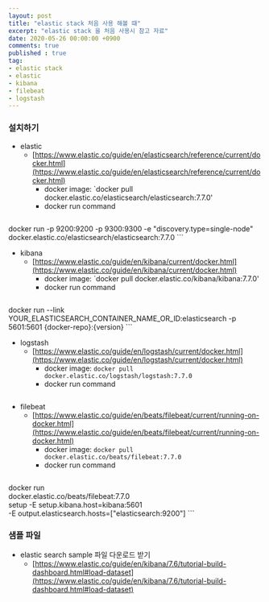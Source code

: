 ```yaml
---
layout: post
title: "elastic stack 처음 사용 해볼 떄"
excerpt: "elastic stack 을 처음 사용시 참고 자료"
date: 2020-05-26 00:00:00 +0900
comments: true
published : true
tag:
- elastic stack
- elastic
- kibana
- filebeat
- logstash 
---
```

### 설치하기
* elastic
    - [https://www.elastic.co/guide/en/elasticsearch/reference/current/docker.html](https://www.elastic.co/guide/en/elasticsearch/reference/current/docker.html)
        + docker image: `docker pull docker.elastic.co/elasticsearch/elasticsearch:7.7.0'
        + docker run command
        ``` bash
docker run -p 9200:9200 -p 9300:9300 -e "discovery.type=single-node" docker.elastic.co/elasticsearch/elasticsearch:7.7.0
        ```
* kibana
    - [https://www.elastic.co/guide/en/kibana/current/docker.html](https://www.elastic.co/guide/en/kibana/current/docker.html)
        + docker image: `docker pull docker.elastic.co/kibana/kibana:7.7.0'
        + docker run command
        ``` bash
docker run --link YOUR_ELASTICSEARCH_CONTAINER_NAME_OR_ID:elasticsearch -p 5601:5601 {docker-repo}:{version}
        ```        
* logstash 
    - [https://www.elastic.co/guide/en/logstash/current/docker.html](https://www.elastic.co/guide/en/logstash/current/docker.html)
        + docker image: `docker pull docker.elastic.co/logstash/logstash:7.7.0`
        + docker run command
        ``` bash
       
        ```
* filebeat
    - [https://www.elastic.co/guide/en/beats/filebeat/current/running-on-docker.html](https://www.elastic.co/guide/en/beats/filebeat/current/running-on-docker.html)
        + docker image: `docker pull docker.elastic.co/beats/filebeat:7.7.0`
        + docker run command
        ``` bash
docker run \
docker.elastic.co/beats/filebeat:7.7.0 \
setup -E setup.kibana.host=kibana:5601 \
-E output.elasticsearch.hosts=["elasticsearch:9200"]
        ```
 
### 샘플 파일
* elastic search sample 파일 다운로드 받기 
    - [https://www.elastic.co/guide/en/kibana/7.6/tutorial-build-dashboard.html#load-dataset](https://www.elastic.co/guide/en/kibana/7.6/tutorial-build-dashboard.html#load-dataset)
